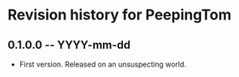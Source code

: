 # Revision history for PeepingTom

## 0.1.0.0 -- YYYY-mm-dd

* First version. Released on an unsuspecting world.
